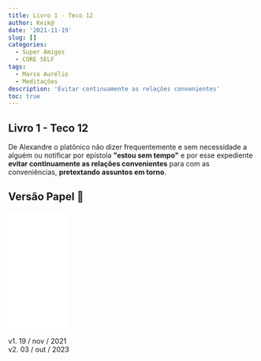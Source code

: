 ```yaml
---
title: Livro 1 - Teco 12
author: Keik@
date: '2021-11-19'
slug: []
categories:
  - Super Amigos
  - CORE SELF
tags:
  - Marco Aurélio
  - Meditações
description: 'Evitar continuamente as relações convenientes'
toc: true
---
```


## Livro 1 - Teco 12

De Alexandre o platônico não dizer frequentemente e sem necessidade a alguém ou notificar por epístola **"estou sem tempo"** e por esse expediente **evitar continuamente as relações convenientes** para com as conveniências, **pretextando assuntos em torno**.


## Versão Papel :book:
<iframe style="width:120px;height:240px;" marginwidth="0" marginheight="0" scrolling="no" frameborder="0" src="//ws-na.amazon-adsystem.com/widgets/q?ServiceVersion=20070822&OneJS=1&Operation=GetAdHtml&MarketPlace=BR&source=ss&ref=as_ss_li_til&ad_type=product_link&tracking_id=mundodekeika-20&language=pt_BR&marketplace=amazon&region=BR&placement=B092FVY4BB&asins=B092FVY4BB&linkId=37c5ec14221f61f811029aa88b520891&show_border=true&link_opens_in_new_window=true"></iframe>

v1. 19 / nov / 2021  
v2. 03 / out / 2023


